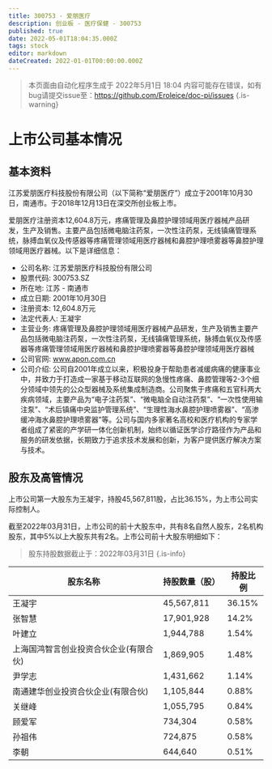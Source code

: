 ```yaml
---
title: 300753 - 爱朋医疗
description: 创业板 - 医疗保健 - 300753
published: true
date: 2022-05-01T18:04:35.000Z
tags: stock
editor: markdown
dateCreated: 2022-01-01T00:00:00.000Z
---
```


> 本页面由自动化程序生成于 2022年5月1日 18:04
> 内容可能存在错误，如有bug请提交issue至：https://github.com/Eroleice/doc-pi/issues
{.is-warning}

# 上市公司基本情况

## 基本资料

江苏爱朋医疗科技股份有限公司（以下简称“爱朋医疗”）成立于2001年10月30日，南通市。于2018年12月13日在深交所创业板上市。

爱朋医疗注册资本12,604.8万元，疼痛管理及鼻腔护理领域用医疗器械产品研发，生产及销售。主要产品包括微电脑注药泵，一次性注药泵，无线镇痛管理系统，脉搏血氧仪及传感器等疼痛管理领域用医疗器械和鼻腔护理喷雾器等鼻腔护理领域用医疗器械。以下是详细信息：

- 公司名称: 江苏爱朋医疗科技股份有限公司
- 股票代码: 300753.SZ
- 所在地: 江苏 - 南通市
- 成立日期: 2001年10月30日
- 注册资本: 12,604.8万元
- 法定代表人: 王凝宇
- 主营业务: 疼痛管理及鼻腔护理领域用医疗器械产品研发，生产及销售主要产品包括微电脑注药泵，一次性注药泵，无线镇痛管理系统，脉搏血氧仪及传感器等疼痛管理领域用医疗器械和鼻腔护理喷雾器等鼻腔护理领域用医疗器械
- 公司官网: www.apon.com.cn
- 公司介绍: 公司自2001年成立以来，积极投身于帮助患者减缓病痛的健康事业中，并致力于打造成一家基于移动互联网的急慢性疼痛、鼻腔管理等2-3个细分领域中领先的公众型器械及系统集成制造商。公司聚焦于疼痛和五官科两大疾病领域，主要产品为“电子注药泵”、“微电脑全自动注药泵”、“一次性使用输注泵”、“术后镇痛中央监护管理系统”、“生理性海水鼻腔护理喷雾器”、“高渗缓冲海水鼻腔护理喷雾器”等。公司与国内多家著名高校和医疗机构的专家学者组成了紧密的产学研一体化创新机制，始终以循证医学诊疗路径作为产品和服务的研发依据，长期致力于追求技术发展和创新，为客户提供医疗解决方案与技术。


## 股东及高管情况

上市公司第一大股东为王凝宇，持股45,567,811股，占比36.15%，为上市公司实际控制人。

截至2022年03月31日，上市公司的前十大股东中，共有8名自然人股东，2名机构股东，其中5%以上大股东共有2名。上市公司前十大股东明细如下：

> 股东持股数据截止于：2022年03月31日
{.is-info}

| 股东名称 | 持股数量（股） | 持股比例 |
| --- | --- | --- |
| 王凝宇 | 45,567,811 | 36.15% |
| 张智慧 | 17,901,928 | 14.2% |
| 叶建立 | 1,944,788 | 1.54% |
| 上海国鸿智言创业投资合伙企业(有限合伙) | 1,869,905 | 1.48% |
| 尹学志 | 1,431,662 | 1.14% |
| 南通建华创业投资合伙企业(有限合伙) | 1,105,844 | 0.88% |
| 关继峰 | 1,055,795 | 0.84% |
| 顾爱军 | 734,304 | 0.58% |
| 孙祖伟 | 724,875 | 0.58% |
| 李朝 | 644,640 | 0.51% |




